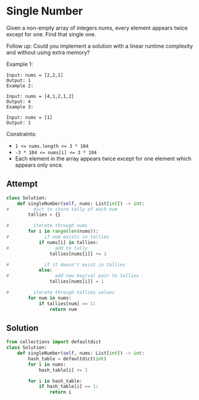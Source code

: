 # Single Number
Given a non-empty array of integers nums, every element appears twice except for one. Find that single one.

Follow up: Could you implement a solution with a linear runtime complexity and without using extra memory?



Example 1:
```
Input: nums = [2,2,1]
Output: 1
Example 2:
```
```
Input: nums = [4,1,2,1,2]
Output: 4
Example 3:
```
```
Input: nums = [1]
Output: 1
```

Constraints:

- `1 <= nums.length <= 3 * 104`
- `-3 * 104 <= nums[i] <= 3 * 104`
- Each element in the array appears twice except for one element which appears only once.

## Attempt
```py
class Solution:
    def singleNumber(self, nums: List[int]) -> int:
#         dict to store tally of each num
        tallies = {}

#         iterate through nums
        for i in range(len(nums)):
#             if num exists in tallies
            if nums[i] in tallies:
#                 add to tally
                tallies[nums[i]] += 1

#             if it doesn't exist in tallies
            else:
#                 add new key/val pair to tallies
                tallies[nums[i]] = 1

#         iterate through tallies values
        for num in nums:
            if tallies[num] == 1:
                return num
```

## Solution
```py
from collections import defaultdict
class Solution:
    def singleNumber(self, nums: List[int]) -> int:
        hash_table = defaultdict(int)
        for i in nums:
            hash_table[i] += 1

        for i in hash_table:
            if hash_table[i] == 1:
                return i
```
